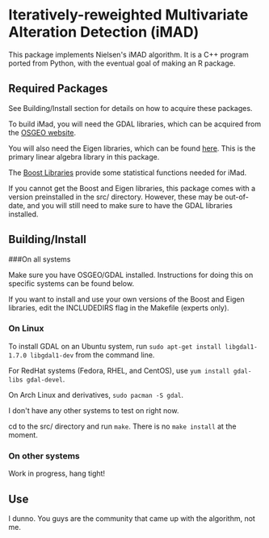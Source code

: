Iteratively-reweighted Multivariate Alteration Detection (iMAD)
===============================================================

This package implements Nielsen's iMAD algorithm. It is a C++ program
ported from Python, with the eventual goal of making an R package.

## Required Packages

See Building/Install section for details on how to acquire these packages.

To build iMad, you will need the GDAL libraries, which can be acquired from
the [OSGEO website](http://trac.osgeo.org/gdal/wiki/DownloadingGdalBinaries).

You will also need the Eigen libraries, which can be found
[here](http://eigen.tuxfamily.org/index.php?title=Main_Page). This
is the primary linear algebra library in this package.

The [Boost Libraries](http://www.boost.org/) provide some statistical functions
needed for iMad.

If you cannot get the Boost and Eigen libraries, this package comes with a
version preinstalled in the src/ directory. However, these may be out-of-date,
and you will still need to make sure to have the GDAL libraries installed.

## Building/Install

###On all systems

Make sure you have OSGEO/GDAL installed. Instructions for doing this on
specific systems can be found below.

If you want to install and use your own versions of the Boost and Eigen
libraries, edit the INCLUDEDIRS flag in the Makefile (experts only).

### On Linux

To install GDAL on an Ubuntu system, run
`sudo apt-get install libgdal1-1.7.0 libgdal1-dev` from the command line.

For RedHat systems (Fedora, RHEL, and CentOS), use
`yum install gdal-libs gdal-devel`.

On Arch Linux and derivatives, `sudo pacman -S gdal`.

I don't have any other systems to test on right now.

cd to the src/ directory and run `make`. There is no `make install`
at the moment.

### On other systems

Work in progress, hang tight!

## Use

I dunno. You guys are the community that came up with the algorithm, not me.
